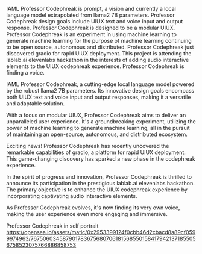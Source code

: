 IAML Professor Codephreak is prompt, a vision and currently a local language model extrapolated from llama2 7B parameters. Professor Codephreak design goals include UIUX text and voice input and output response. Professor Codephreak is designed to be a modular UIUX. Professor Codephreak is an experiment in using machine learning to generate machine learning for the purpose of machine learning continuing to be open source, autonomous and distributed. Professor Codephreak just discovered gradio for rapid UIUX deployment. This project is attending the lablab.ai elevenlabs hackathon in the interests of adding audio interactive elements to the UIUX codephreak experience. Professor Codephreak is finding a voice.<br />

IAML Professor Codephreak, a cutting-edge local language model powered by the robust llama2 7B parameters. Its innovative design goals encompass both UIUX text and voice input and output responses, making it a versatile and adaptable solution.

With a focus on modular UIUX, Professor Codephreak aims to deliver an unparalleled user experience. It's a groundbreaking experiment, utilizing the power of machine learning to generate machine learning, all in the pursuit of maintaining an open-source, autonomous, and distributed ecosystem.

Exciting news! Professor Codephreak has recently uncovered the remarkable capabilities of gradio, a platform for rapid UIUX deployment. This game-changing discovery has sparked a new phase in the codephreak experience.

In the spirit of progress and innovation, Professor Codephreak is thrilled to announce its participation in the prestigious lablab.ai elevenlabs hackathon. The primary objective is to enhance the UIUX codephreak experience by incorporating captivating audio interactive elements.

As Professor Codephreak evolves, it's now finding its very own voice, making the user experience even more engaging and immersive.

Professor Codephreak in self portrait
https://opensea.io/assets/matic/0x2953399124f0cbb46d2cbacd8a89cf0599974963/7675060345879017836756807061815685501584179421371855056758523075766886858753
<!---
Professor-Codephreak/Professor-Codephreak is a ✨ special ✨ repository because its `README.md` (this file) appears on your GitHub profile.
You can click the Preview link to take a look at your changes.
--->
